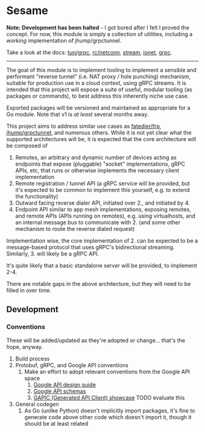 # Sesame

**Note: Development has been halted** - I got bored after I felt I proved the concept. For now, this module is simply a collection of utilities, including a _working_ implementation of jhump/grpctunnel.

Take a look at the docs: [tun/grpc](https://pkg.go.dev/github.com/joeycumines/sesame/tun/grpc), [rc/netconn](https://pkg.go.dev/github.com/joeycumines/sesame/rc/netconn), [stream](https://pkg.go.dev/github.com/joeycumines/sesame/stream), [ionet](https://pkg.go.dev/github.com/joeycumines/sesame/ionet), [grpc](https://pkg.go.dev/github.com/joeycumines/sesame/grpc).

---

The goal of this module is to implement tooling to implement a sensible and performant "reverse tunnel" (i.e. NAT proxy
/ hole punching) mechanism, suitable for production use in a cloud context, using gRPC streams. It is intended that this
project will expose a suite of useful, modular tooling (as packages or commands), to best address this inherently niche
use case.

Exported packages will be versioned and maintained as appropriate for a Go module. Note that v1 is _at least_ several
months away.

This project aims to address similar use cases as [fatedier/frp](https://github.com/fatedier/frp),
[jhump/grpctunnel](https://github.com/jhump/grpctunnel), and numerous others. While it is not yet clear what the
supported architectures will be, it is expected that the core architecture will be composed of

1. Remotes, an arbitrary and dynamic number of devices acting as endpoints that expose (pluggable) "socket"
   implementations, gRPC APIs, etc, that runs or otherwise implements the necessary client implementation
2. Remote registration / tunnel API (a gRPC service will be provided, but it's expected to be common to implement this
   yourself, e.g. to extend the functionality)
3. Outward facing reverse dialer API, initiated over 2., and initiated by 4.
4. Endpoint API similar to app mesh implementations, exposing remotes, and remote APIs (APIs running on remotes), e.g.
   using virtualhosts, and an internal message bus to communicate with 2. (and some other mechanism to route the reverse
   dialed request)

Implementation wise, the core implementation of 2. can be expected to be a message-based protocol that uses gRPC's
bidirectional streaming. Similarly, 3. will likely be a gRPC API.

It's quite likely that a basic standalone server will be provided, to implement 2-4.

There are notable gaps in the above architecture, but they will need to be filled in over time.

## Development

### Conventions

These will be added/updated as they're adopted or change... that's the hope, anyway.

1. Build process
2. Protobuf, gRPC, and Google API conventions
    1. Make an effort to adopt relevant conventions from the Google API space
        1. [Google API design guide](https://cloud.google.com/apis/design)
        2. [Google API schemas](https://github.com/googleapis/googleapis)
        3. [GAPIC (Generated API Client) showcase](https://github.com/googleapis/gapic-showcase)
           TODO evaluate this
3. General codegen
    1. As Go (unlike Python) doesn't implicitly import packages, it's fine to generate code above other code which
       doesn't import it, though it should be at least related
